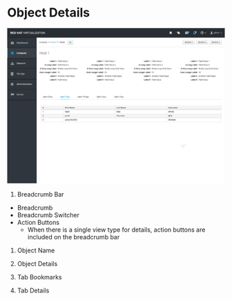 # Object Details

![Masthead](img/ovirt-objectdetails-optiona.png)

1. Breadcrumb Bar
  - Breadcrumb
  - Breadcrumb Switcher
  - Action Buttons
      - When there is a single view type for details, action buttons are included on the breadcrumb bar

1. Object Name

1. Object Details

1. Tab Bookmarks

1. Tab Details

